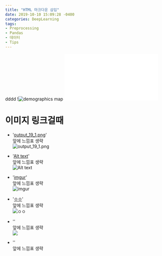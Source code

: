```yaml
---
title: "HTML 마크다운 삽입"
date: 2019-10-10 15:09:28 -0400
categories: DeepLearning
tags:
- Preprocessing
- Pandas
- 데이터 
- Tips
---
```


dddd
!![demographics map]('../img/predict_test_1010.html')
![predict_test_1010.html](./img/predict_test_1010.html)




# 이미지 링크걸때


- '[output_19_1.png](https://github.com/jypost/jypost.github.io/blob/master/img/output_19_1.png?raw=true)'<br>앞에 느낌표 생략<br>
![output_19_1.png](https://github.com/jypost/jypost.github.io/blob/master/img/output_19_1.png?raw=true)


- '[Alt text](https://github.com/jypost/jypost.github.io/blob/master/img/output_19_1.png?raw=true)'<br>앞에 느낌표 생략<br>
![Alt text](https://github.com/jypost/jypost.github.io/blob/master/img/output_19_1.png?raw=true)


- '[imgur](https://github.com/jypost/jypost.github.io/blob/master/img/output_19_1.png?raw=true)'<br>앞에 느낌표 생략<br>
![imgur](https://github.com/jypost/jypost.github.io/blob/master/img/output_19_1.png?raw=true)


- '[ㅇㅇ](https://github.com/jypost/jypost.github.io/blob/master/img/output_19_1.png?raw=true)'<br>앞에 느낌표 생략<br>
![ㅇㅇ](https://github.com/jypost/jypost.github.io/blob/master/img/output_19_1.png?raw=true)

- '[](https://github.com/jypost/jypost.github.io/blob/master/img/output_19_1.png?raw=true)'<br>앞에 느낌표 생략<br>
![](https://github.com/jypost/jypost.github.io/blob/master/img/output_19_1.png?raw=true)

- '[](https://github.com/jypost/jypost.github.io/blob/master/img/output_19_1.png?raw=true)'<br>앞에 느낌표 생략<br>
[](https://github.com/jypost/jypost.github.io/blob/master/img/output_19_1.png?raw=true)
